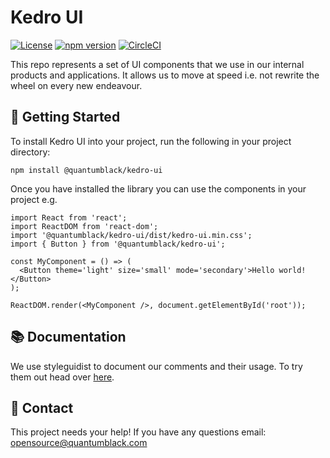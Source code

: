 # Kedro UI

[![License](https://img.shields.io/badge/license-Apache%202.0-blue.svg)](https://opensource.org/licenses/Apache-2.0)
[![npm version](https://badge.fury.io/js/%40quantumblack%2Fkedro-ui.svg)](https://badge.fury.io/js/%40quantumblack%2Fkedro-ui) [![CircleCI](https://circleci.com/gh/quantumblacklabs/kedro-ui.svg?style=svg&circle-token=16d3f559b48b0890a5ee3adbc1d4be0e62f9637d)](https://circleci.com/gh/quantumblacklabs/kedro-ui)

This repo represents a set of UI components that we use in our internal products and applications. It allows us to move at speed i.e. not rewrite the wheel on every new endeavour.

## 👀 Getting Started

To install Kedro UI into your project, run the following in your project directory:

```
npm install @quantumblack/kedro-ui
```

Once you have installed the library you can use the components in your project e.g.

```
import React from 'react';
import ReactDOM from 'react-dom';
import '@quantumblack/kedro-ui/dist/kedro-ui.min.css';
import { Button } from '@quantumblack/kedro-ui';

const MyComponent = () => (
  <Button theme='light' size='small' mode='secondary'>Hello world!</Button>
);

ReactDOM.render(<MyComponent />, document.getElementById('root'));
```

## 📚 Documentation 

We use styleguidist to document our comments and their usage. To try them out head over [here](http://kedro-ui.quantumblack.com).

## 👋 Contact

This project needs your help! If you have any questions email: opensource@quantumblack.com
